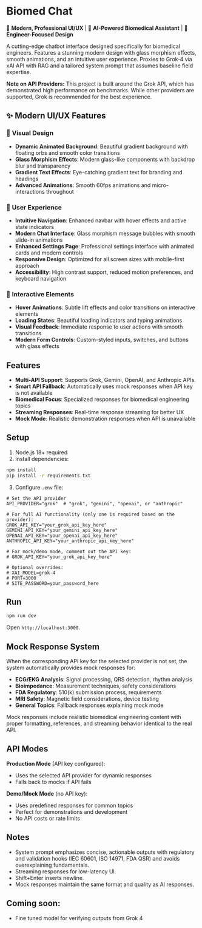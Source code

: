 # Biomed Chat

🎨 **Modern, Professional UI/UX** | 🤖 **AI-Powered Biomedical Assistant** | 🔬 **Engineer-Focused Design**

A cutting-edge chatbot interface designed specifically for biomedical engineers. Features a stunning modern design with glass morphism effects, smooth animations, and an intuitive user experience. Proxies to Grok‑4 via xAI API with RAG and a tailored system prompt that assumes baseline field expertise.

**Note on API Providers:** This project is built around the Grok API, which has demonstrated high performance on benchmarks. While other providers are supported, Grok is recommended for the best experience.

## ✨ Modern UI/UX Features

### 🎨 **Visual Design**
- **Dynamic Animated Background**: Beautiful gradient background with floating orbs and smooth color transitions
- **Glass Morphism Effects**: Modern glass-like components with backdrop blur and transparency
- **Gradient Text Effects**: Eye-catching gradient text for branding and headings
- **Advanced Animations**: Smooth 60fps animations and micro-interactions throughout

### 🚀 **User Experience**
- **Intuitive Navigation**: Enhanced navbar with hover effects and active state indicators
- **Modern Chat Interface**: Glass morphism message bubbles with smooth slide-in animations
- **Enhanced Settings Page**: Professional settings interface with animated cards and modern controls
- **Responsive Design**: Optimized for all screen sizes with mobile-first approach
- **Accessibility**: High contrast support, reduced motion preferences, and keyboard navigation

### 💫 **Interactive Elements**
- **Hover Animations**: Subtle lift effects and color transitions on interactive elements
- **Loading States**: Beautiful loading indicators and typing animations
- **Visual Feedback**: Immediate response to user actions with smooth transitions
- **Modern Form Controls**: Custom-styled inputs, switches, and buttons with glass effects

## Features

- **Multi-API Support**: Supports Grok, Gemini, OpenAI, and Anthropic APIs.
- **Smart API Fallback**: Automatically uses mock responses when API key is not available
- **Biomedical Focus**: Specialized responses for biomedical engineering topics
- **Streaming Responses**: Real-time response streaming for better UX
- **Mock Mode**: Realistic demonstration responses when API is unavailable

## Setup

1. Node.js 18+ required
2. Install dependencies:

```sh
npm install
pip install -r requirements.txt
```

3. Configure `.env` file:

```env
# Set the API provider
API_PROVIDER="grok"  # "grok", "gemini", "openai", or "anthropic"

# For full AI functionality (only one is required based on the provider):
GROK_API_KEY="your_grok_api_key_here"
GEMINI_API_KEY="your_gemini_api_key_here"
OPENAI_API_KEY="your_openai_api_key_here"
ANTHROPIC_API_KEY="your_anthropic_api_key_here"

# For mock/demo mode, comment out the API key:
# GROK_API_KEY="your_grok_api_key_here"

# Optional overrides:
# XAI_MODEL=grok-4
# PORT=3000
# SITE_PASSWORD=your_password_here
```

## Run

```sh
npm run dev
```

Open `http://localhost:3000`.

## Mock Response System

When the corresponding API key for the selected provider is not set, the system automatically provides mock responses for:

- **ECG/EKG Analysis**: Signal processing, QRS detection, rhythm analysis
- **Bioimpedance**: Measurement techniques, safety considerations
- **FDA Regulatory**: 510(k) submission process, requirements
- **MRI Safety**: Magnetic field considerations, device testing
- **General Topics**: Fallback responses explaining mock mode

Mock responses include realistic biomedical engineering content with proper formatting, references, and streaming behavior identical to the real API.

## API Modes

**Production Mode** (API key configured):
- Uses the selected API provider for dynamic responses
- Falls back to mocks if API fails

**Demo/Mock Mode** (no API key):
- Uses predefined responses for common topics
- Perfect for demonstrations and development
- No API costs or rate limits

## Notes
- System prompt emphasizes concise, actionable outputs with regulatory and validation hooks (IEC 60601, ISO 14971, FDA QSR) and avoids overexplaining fundamentals.
- Streaming responses for low-latency UI.
- Shift+Enter inserts newline. 
- Mock responses maintain the same format and quality as AI responses.

## Coming soon:
- Fine tuned model for verifying outputs from Grok 4
